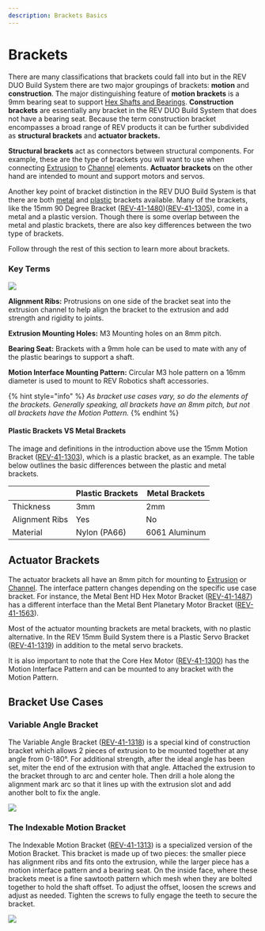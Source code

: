 ```yaml
---
description: Brackets Basics
---
```


# Brackets

There are many classifications that brackets could fall into but in the REV DUO Build System there are two major groupings of brackets: **motion** and **construction**. The major distinguishing feature of **motion brackets** is a 9mm bearing seat to support [Hex Shafts and Bearings](https://www.revrobotics.com/ftc/motion/bearings-linear-slides-pillow-blocks/). **Construction brackets** are essentially any bracket in the REV DUO Build System that does not have a bearing seat. Because the term construction bracket encompasses a broad range of REV products it can be further subdivided as **structural brackets** and **actuator brackets.**

**Structural brackets** act as connectors between structural components. For example, these are the type of brackets you will want to use when connecting [Extrusion](https://www.revrobotics.com/ftc/structure/15mm-extrusion/) to [Channel](https://www.revrobotics.com/competition/ftc/structure/channel/) elements. **Actuator brackets** on the other hand are intended to mount and support motors and servos.

Another key point of bracket distinction in the REV DUO Build System is that there are both [metal](https://www.revrobotics.com/ftc/structure/15mm-metal-brackets/) and [plastic](https://www.revrobotics.com/ftc/structure/15mm-plastic-brackets/) brackets available. Many of the brackets, like the 15mm 90 Degree Bracket ([REV-41-1480](https://www.revrobotics.com/rev-41-1480/))([REV-41-1305](https://www.revrobotics.com/rev-41-1305/)), come in a metal and a plastic version. Though there is some overlap between the metal and plastic brackets, there are also key differences between the two type of brackets.

Follow through the rest of this section to learn more about brackets.

### Key Terms

![](https://2589213514-files.gitbook.io/\~/files/v0/b/gitbook-legacy-files/o/assets%2F-M5yw0n8IneF5-9ybLjT%2F-M7x8F8lLIeZNRkR2CqD%2F-M7x8I4WyxTSTRVIbYlG%2Fimage.png?alt=media\&token=d13137d0-06bf-4218-8ac7-31a0e1bb7be9)

**Alignment Ribs:** Protrusions on one side of the bracket seat into the extrusion channel to help align the bracket to the extrusion and add strength and rigidity to joints.

**Extrusion Mounting Holes:** M3 Mounting holes on an 8mm pitch.

**Bearing Seat:** Brackets with a 9mm hole can be used to mate with any of the plastic bearings to support a shaft.

**Motion Interface Mounting Pattern:** Circular M3 hole pattern on a 16mm diameter is used to mount to REV Robotics shaft accessories.

{% hint style="info" %}
_As bracket use cases vary, so do the elements of the brackets. Generally speaking, all brackets have an 8mm pitch, but not all brackets have the Motion Pattern._
{% endhint %}

#### Plastic Brackets VS Metal Brackets <a href="#plastic-brackets-vs-metal-brackets" id="plastic-brackets-vs-metal-brackets"></a>

The image and definitions in the introduction above use the 15mm Motion Bracket ([REV-41-1303](https://www.revrobotics.com/rev-41-1303/)), which is a plastic bracket, as an example. The table below outlines the basic differences between the plastic and metal brackets.

| ​              | Plastic Brackets | Metal Brackets |
| -------------- | ---------------- | -------------- |
| Thickness      | 3mm              | 2mm            |
| Alignment Ribs | Yes              | No             |
| Material       | Nylon (PA66)     | 6061 Aluminum  |

## Actuator Brackets&#x20;

The actuator brackets all have an 8mm pitch for mounting to [Extrusion](https://www.revrobotics.com/ftc/structure/15mm-extrusion/) or [Channel](https://www.revrobotics.com/competition/ftc/structure/channel/). The interface pattern changes depending on the specific use case bracket. For instance, the Metal Bent HD Hex Motor Bracket ([REV-41-1487](https://www.revrobotics.com/rev-41-1487/)) has a different interface than the Metal Bent Planetary Motor Bracket ([REV-41-1563](https://www.revrobotics.com/rev-41-1563/)).

Most of the actuator mounting brackets are metal brackets, with no plastic alternative. In the REV 15mm Build System there is a Plastic Servo Bracket ([REV-41-1319](https://www.revrobotics.com/rev-41-1319/)) in addition to the metal servo brackets.&#x20;

It is also important to note that the Core Hex Motor ([REV-41-1300](https://www.revrobotics.com/rev-41-1300/)) has the Motion Interface Pattern and can be mounted to any bracket with the Motion Pattern.

## Bracket Use Cases

### Variable Angle Bracket

The Variable Angle Bracket ([REV-41-1318](https://www.revrobotics.com/rev-41-1318/)) is a special kind of construction bracket which allows 2 pieces of extrusion to be mounted together at any angle from 0-180°. For additional strength, after the ideal angle has been set, miter the end of the extrusion with that angle. Attached the extrusion to the bracket through to arc and center hole. Then drill a hole along the alignment mark arc so that it lines up with the extrusion slot and add another bolt to fix the angle.

![](https://2589213514-files.gitbook.io/\~/files/v0/b/gitbook-legacy-files/o/assets%2F-M5yw0n8IneF5-9ybLjT%2F-MkxKlv-8JYA7Mk5JlqC%2F-MkxMPef0rwx5UUkuApz%2FREV-41-1318-bracket%20use%20cases.png?alt=media\&token=3df0cdab-0f9b-4988-962c-d0f3e5879caa)

### The Indexable Motion Bracket&#x20;

The Indexable Motion Bracket ([REV-41-1313](https://www.revrobotics.com/rev-41-1313/)) is a specialized version of the Motion Bracket. This bracket is made up of two pieces: the smaller piece has alignment ribs and fits onto the extrusion, while the larger piece has a motion interface pattern and a bearing seat. On the inside face, where these brackets meet is a fine sawtooth pattern which mesh when they are bolted together to hold the shaft offset. To adjust the offset, loosen the screws and adjust as needed. Tighten the screws to fully engage the teeth to secure the bracket.

![](https://2589213514-files.gitbook.io/\~/files/v0/b/gitbook-legacy-files/o/assets%2F-M5yw0n8IneF5-9ybLjT%2F-MkxJJMM4ahh2L0nVvhm%2F-MkxKfY4u0z4ojwa610a%2FREV-41-1313-15mm-Plastic-Indexable-Motion-Bracket\_\_38352.1620333059.png?alt=media\&token=c5b24c64-843b-48be-86b2-1d502325a593)
